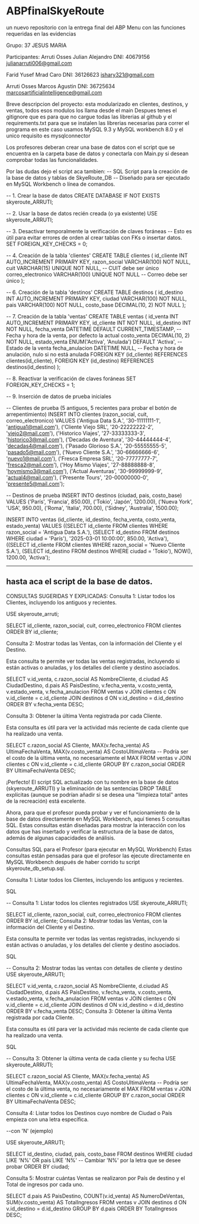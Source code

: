# ABPfinalSkyeRoute
un nuevo repositorio con la entrega final del ABP
Menu con las funciones requeridas en las evidencias

Grupo: 37 JESUS MARIA

Participantes:
Arruti Osses Julian Alejandro
DNI: 40679156
julianarruti006@gmail.com

Farid Yusef Mrad Caro
DNI: 36126623
ishary321@gmail.com

Arruti Osses Marcos Agustin
DNI: 36725634
marcosartificialintelligence@gmail.com

Breve descripcion del proyecto:
esta modularizado en clientes, destinos, y ventas, todos esos modulos los llama desde el main
Despues tenes el gitignore que es para que no cargue todas las librerias al github
y el requirements.txt para que se instalen las librerias necesarias para correr el programa en este caso usamos MySQL 9.3 y MySQL workbench 8.0 y el unico requisito es mysqlconnector

Los profesores deberan crear una base de datos con el script que se encuentra en la carpeta base de datos y conectarla con Main.py si desean comprobar todas las funcionalidades.




Por las dudas dejo el script aca tambien:
-- SQL Script para la creación de la base de datos y tablas de SkyeRoute_DB
-- Diseñado para ser ejecutado en MySQL Workbench o línea de comandos.

-- 1. Crear la base de datos
CREATE DATABASE IF NOT EXISTS skyeroute_ARRUTI;

-- 2. Usar la base de datos recién creada (o ya existente)
USE skyeroute_ARRUTI;

-- 3. Desactivar temporalmente la verificación de claves foráneas
-- Esto es útil para evitar errores de orden al crear tablas con FKs o insertar datos.
SET FOREIGN_KEY_CHECKS = 0;

-- 4. Creación de la tabla 'clientes'
CREATE TABLE clientes (
    id_cliente INT AUTO_INCREMENT PRIMARY KEY,
    razon_social VARCHAR(100) NOT NULL,
    cuit VARCHAR(15) UNIQUE NOT NULL, -- CUIT debe ser único
    correo_electronico VARCHAR(100) UNIQUE NOT NULL -- Correo debe ser único
);

-- 6. Creación de la tabla 'destinos'
CREATE TABLE destinos (
    id_destino INT AUTO_INCREMENT PRIMARY KEY,
    ciudad VARCHAR(100) NOT NULL,
    pais VARCHAR(100) NOT NULL,
    costo_base DECIMAL(10, 2) NOT NULL
);

-- 7. Creación de la tabla 'ventas'
CREATE TABLE ventas (
    id_venta INT AUTO_INCREMENT PRIMARY KEY,
    id_cliente INT NOT NULL,
    id_destino INT NOT NULL,
    fecha_venta DATETIME DEFAULT CURRENT_TIMESTAMP, -- Fecha y hora de la venta, por defecto la actual
    costo_venta DECIMAL(10, 2) NOT NULL,
    estado_venta ENUM('Activa', 'Anulada') DEFAULT 'Activa', -- Estado de la venta
    fecha_anulacion DATETIME NULL, -- Fecha y hora de anulación, nulo si no está anulada
    FOREIGN KEY (id_cliente) REFERENCES clientes(id_cliente),
    FOREIGN KEY (id_destino) REFERENCES destinos(id_destino)
);

-- 8. Reactivar la verificación de claves foráneas
SET FOREIGN_KEY_CHECKS = 1;

-- 9. Inserción de datos de prueba iniciales

-- Clientes de prueba (5 antiguos, 5 recientes para probar el botón de arrepentimiento)
INSERT INTO clientes (razon_social, cuit, correo_electronico) VALUES
('Antigua Data S.A.', '30-11111111-1', 'antigua1@mail.com'),
('Cliente Viejo SRL', '20-22222222-2', 'viejo2@mail.com'),
('Historico Viajes', '27-33333333-3', 'historico3@mail.com'),
('Decadas de Aventura', '30-44444444-4', 'decadas4@mail.com'),
('Pasado Glorioso S.A.', '20-55555555-5', 'pasado5@mail.com'),
('Nuevo Cliente S.A.', '30-66666666-6', 'nuevo1@mail.com'),
('Fresca Empresa SRL', '20-77777777-7', 'fresca2@mail.com'),
('Hoy Mismo Viajes', '27-88888888-8', 'hoymismo3@mail.com'),
('Actual Aventuras', '30-99999999-9', 'actual4@mail.com'),
('Presente Tours', '20-00000000-0', 'presente5@mail.com');

-- Destinos de prueba
INSERT INTO destinos (ciudad, pais, costo_base) VALUES
('París', 'Francia', 850.00),
('Tokio', 'Japón', 1200.00),
('Nueva York', 'USA', 950.00),
('Roma', 'Italia', 700.00),
('Sidney', 'Australia', 1500.00);


INSERT INTO ventas (id_cliente, id_destino, fecha_venta, costo_venta, estado_venta) VALUES
((SELECT id_cliente FROM clientes WHERE razon_social = 'Antigua Data S.A.'), (SELECT id_destino FROM destinos WHERE ciudad = 'París'), '2025-03-01 10:00:00', 850.00, 'Activa'),
((SELECT id_cliente FROM clientes WHERE razon_social = 'Nuevo Cliente S.A.'), (SELECT id_destino FROM destinos WHERE ciudad = 'Tokio'), NOW(), 1200.00, 'Activa');

------------------------------
hasta aca el script de la base de datos.
-------------------------------


CONSULTAS SUGERIDAS Y EXPLICADAS:
Consulta 1: Listar todos los Clientes, incluyendo los antiguos y recientes.

USE skyeroute_arruti;

SELECT
    id_cliente,
    razon_social,
    cuit,
    correo_electronico
FROM
    clientes
ORDER BY
    id_cliente;

Consulta 2: Mostrar todas las Ventas, con la información del Cliente y el Destino.

Esta consulta te permite ver todas las ventas registradas, incluyendo si están activas o anuladas, y los detalles del cliente y destino asociados.

SELECT
    v.id_venta,
    c.razon_social AS NombreCliente,
    d.ciudad AS CiudadDestino,
    d.pais AS PaisDestino,
    v.fecha_venta,
    v.costo_venta,
    v.estado_venta,
    v.fecha_anulacion
FROM
    ventas v
JOIN
    clientes c ON v.id_cliente = c.id_cliente
JOIN
    destinos d ON v.id_destino = d.id_destino
ORDER BY
    v.fecha_venta DESC;

Consulta 3: Obtener la última Venta registrada por cada Cliente.

Esta consulta es útil para ver la actividad más reciente de cada cliente que ha realizado una venta.

SELECT
    c.razon_social AS Cliente,
    MAX(v.fecha_venta) AS UltimaFechaVenta,
    MAX(v.costo_venta) AS CostoUltimaVenta -- Podría ser el costo de la última venta, no necesariamente el MAX
FROM
    ventas v
JOIN
    clientes c ON v.id_cliente = c.id_cliente
GROUP BY
    c.razon_social
ORDER BY
    UltimaFechaVenta DESC;

¡Perfecto! El script SQL actualizado con tu nombre en la base de datos (skyeroute_ARRUTI) y la eliminación de las sentencias DROP TABLE explícitas (aunque se podrían añadir si se desea una "limpieza total" antes de la recreación) está excelente.

Ahora, para que el profesor pueda probar y ver el funcionamiento de la base de datos directamente en MySQL Workbench, aquí tienes 5 consultas SQL. Estas consultas están diseñadas para mostrar la interacción con los datos que has insertado y verificar la estructura de la base de datos, además de algunas capacidades de análisis.

Consultas SQL para el Profesor (para ejecutar en MySQL Workbench)
Estas consultas están pensadas para que el profesor las ejecute directamente en MySQL Workbench después de haber corrido tu script skyeroute_db_setup.sql.

Consulta 1: Listar todos los Clientes, incluyendo los antiguos y recientes.

SQL

-- Consulta 1: Listar todos los clientes registrados
USE skyeroute_ARRUTI;

SELECT
    id_cliente,
    razon_social,
    cuit,
    correo_electronico
FROM
    clientes
ORDER BY
    id_cliente;
Consulta 2: Mostrar todas las Ventas, con la información del Cliente y el Destino.

Esta consulta te permite ver todas las ventas registradas, incluyendo si están activas o anuladas, y los detalles del cliente y destino asociados.

SQL

-- Consulta 2: Mostrar todas las ventas con detalles de cliente y destino
USE skyeroute_ARRUTI;

SELECT
    v.id_venta,
    c.razon_social AS NombreCliente,
    d.ciudad AS CiudadDestino,
    d.pais AS PaisDestino,
    v.fecha_venta,
    v.costo_venta,
    v.estado_venta,
    v.fecha_anulacion
FROM
    ventas v
JOIN
    clientes c ON v.id_cliente = c.id_cliente
JOIN
    destinos d ON v.id_destino = d.id_destino
ORDER BY
    v.fecha_venta DESC;
Consulta 3: Obtener la última Venta registrada por cada Cliente.

Esta consulta es útil para ver la actividad más reciente de cada cliente que ha realizado una venta.

SQL

-- Consulta 3: Obtener la última venta de cada cliente y su fecha
USE skyeroute_ARRUTI;

SELECT
    c.razon_social AS Cliente,
    MAX(v.fecha_venta) AS UltimaFechaVenta,
    MAX(v.costo_venta) AS CostoUltimaVenta -- Podría ser el costo de la última venta, no necesariamente el MAX
FROM
    ventas v
JOIN
    clientes c ON v.id_cliente = c.id_cliente
GROUP BY
    c.razon_social
ORDER BY
    UltimaFechaVenta DESC;

Consulta 4: Listar todos los Destinos cuyo nombre de Ciudad o País empieza con una letra específica.

--con 'N' (ejemplo)

USE skyeroute_ARRUTI;

SELECT
    id_destino,
    ciudad,
    pais,
    costo_base
FROM
    destinos
WHERE
    ciudad LIKE 'N%' OR pais LIKE 'N%' -- Cambiar 'N%' por la letra que se desee probar
ORDER BY
    ciudad;

Consulta 5: Mostrar cuántas Ventas se realizaron por País de destino y el Total de ingresos por cada uno.


SELECT
    d.pais AS PaisDestino,
    COUNT(v.id_venta) AS NumeroDeVentas,
    SUM(v.costo_venta) AS TotalIngresos
FROM
    ventas v
JOIN
    destinos d ON v.id_destino = d.id_destino
GROUP BY
    d.pais
ORDER BY
    TotalIngresos DESC;